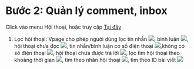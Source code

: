 # Bước 2: Quản lý comment, inbox
Click vào menu Hội thoại, hoặc truy cập [Tại đây](https://vpage.nhanh.vn/app#!/fb/conversation)
1. Lọc hội thoại: Vpage cho phép người dùng lọc tin nhắn ![](https://raw.githubusercontent.com/nhanhapi/manual/master/docs/vpage/img/Tin%20nh%E1%BA%AFn.png), bình luận ![](https://raw.githubusercontent.com/nhanhapi/manual/master/docs/vpage/img/Cmt.png), hội thoại chưa đọc ![](https://raw.githubusercontent.com/nhanhapi/manual/master/docs/vpage/img/icon%20%E1%BA%A8n.png), tin nhắn/bình luận có số điện thoại ![](https://raw.githubusercontent.com/nhanhapi/manual/master/docs/vpage/img/icon%20s%C4%91t.png),không có số điện thoại ![](https://raw.githubusercontent.com/nhanhapi/manual/master/docs/vpage/img/icon%20kh%C3%B4ng%20s%C4%91t.png), hội thoại chưa được trả lời ![](https://raw.githubusercontent.com/nhanhapi/manual/master/docs/vpage/img/icon%20ch%C6%B0a%20tl.png), lọc tìm hội thoại theo khoảng thời gian ![](https://raw.githubusercontent.com/nhanhapi/manual/master/docs/vpage/img/icon%20tg.png), tìm theo nhãn hội thoại ![](https://raw.githubusercontent.com/nhanhapi/manual/master/docs/vpage/img/icon%20nh%C3%A3n%20ht.png), tìm theo ID bài viết ![](    https://raw.githubusercontent.com/nhanhapi/manual/master/docs/vpage/img/icon%20t%C3%ACm%20id.png)
